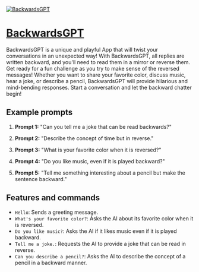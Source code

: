[![BackwardsGPT](https://files.oaiusercontent.com/file-eeKPc1Hevqa3bpq9VaBngR87?se=2123-10-17T13%3A22%3A11Z&sp=r&sv=2021-08-06&sr=b&rscc=max-age%3D31536000%2C%20immutable&rscd=attachment%3B%20filename%3D25ed68a3-89a2-44e8-860d-1f7cbc3930d2.png&sig=Gsx8HMIBxw722uMCV1cIuhzKZEiW4oCrRWWusZ%2BJMa8%3D)](https://chat.openai.com/g/g-LFy4DgPJ1-backwardsgpt)

# [BackwardsGPT](https://chat.openai.com/g/g-LFy4DgPJ1-backwardsgpt)

BackwardsGPT is a unique and playful App that will twist your conversations in an unexpected way! With BackwardsGPT, all replies are written backward, and you'll need to read them in a mirror or reverse them. Get ready for a fun challenge as you try to make sense of the reversed messages! Whether you want to share your favorite color, discuss music, hear a joke, or describe a pencil, BackwardsGPT will provide hilarious and mind-bending responses. Start a conversation and let the backward chatter begin!

## Example prompts

1. **Prompt 1:** "Can you tell me a joke that can be read backwards?"

2. **Prompt 2:** "Describe the concept of time but in reverse."

3. **Prompt 3:** "What is your favorite color when it is reversed?"

4. **Prompt 4:** "Do you like music, even if it is played backward?"

5. **Prompt 5:** "Tell me something interesting about a pencil but make the sentence backward."

## Features and commands

- `Hello`: Sends a greeting message.
- `What's your favorite color?`: Asks the AI about its favorite color when it is reversed.
- `Do you like music?`: Asks the AI if it likes music even if it is played backward.
- `Tell me a joke.`: Requests the AI to provide a joke that can be read in reverse.
- `Can you describe a pencil?`: Asks the AI to describe the concept of a pencil in a backward manner.